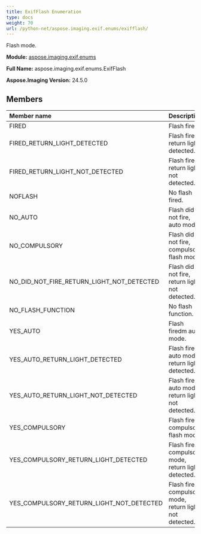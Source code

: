```yaml
---
title: ExifFlash Enumeration
type: docs
weight: 70
url: /python-net/aspose.imaging.exif.enums/exifflash/
---
```


Flash mode.

**Module:** [aspose.imaging.exif.enums](/imaging/python-net/aspose.imaging.exif.enums/)

**Full Name:** aspose.imaging.exif.enums.ExifFlash

**Aspose.Imaging Version:** 24.5.0

## **Members**
| **Member name** | **Description** |
| :- | :- |
| FIRED | Flash fired. |
| FIRED_RETURN_LIGHT_DETECTED | Flash fired, return light detected. |
| FIRED_RETURN_LIGHT_NOT_DETECTED | Flash fired, return light not detected. |
| NOFLASH | No flash fired. |
| NO_AUTO | Flash did not fire, auto mode. |
| NO_COMPULSORY | Flash did not fire, compulsory flash mode. |
| NO_DID_NOT_FIRE_RETURN_LIGHT_NOT_DETECTED | Flash did not fire, return light not detected. |
| NO_FLASH_FUNCTION | No flash function. |
| YES_AUTO | Flash firedm auto mode. |
| YES_AUTO_RETURN_LIGHT_DETECTED | Flash fired, auto mode, return light detected. |
| YES_AUTO_RETURN_LIGHT_NOT_DETECTED | Flash fired, auto mode, return light not detected. |
| YES_COMPULSORY | Flash fired, compulsory flash mode. |
| YES_COMPULSORY_RETURN_LIGHT_DETECTED | Flash fired, compulsory mode, return light detected. |
| YES_COMPULSORY_RETURN_LIGHT_NOT_DETECTED | Flash fired, compulsory mode, return light not detected. |
